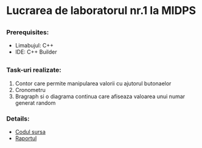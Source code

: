# **Lucrarea de laboratorul nr.1 la MIDPS**

##

### **Prerequisites:**

 * Limabujul: C++
 * IDE: C++ Builder
 
##

### **Task-uri realizate:**

1. Contor care permite manipularea valorii cu ajutorul butonaelor
2. Cronometru
3. Bragraph si o diagrama continua care afiseaza valoarea unui numar generat random 

### **Details:**

* [Codul sursa](https://github.com/DumbravaAlexandru/MIDPS/tree/master/Lab%231/source%20code)
* [Raportul](https://github.com/DumbravaAlexandru/MIDPS/blob/master/Lab%231/raport_lab1.pdf) 
